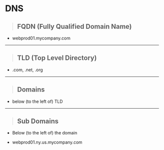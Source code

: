 # DNS

> ## **FQDN (Fully Qualified Domain Name)**

- webprod01.mycompany.com

---

> ## **TLD (Top Level Directory)**

- .com, .net, .org

---

> ## **Domains**

- below (to the left of) TLD

---

> ## **Sub Domains**

- Below (to the left of) the domain

- webprod01.ny.us.mycompany.com